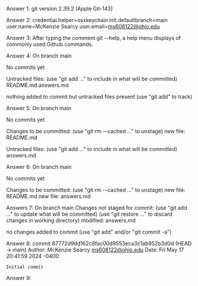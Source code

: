 Answer 1: 
git version 2.39.2 (Apple Git-143)

Answer 2: 
credential.helper=osxkeychain
init.defaultbranch=main
user.name=McKenzie Searcy
user.email=ms608122@ohio.edu

Answer 3:
After typing the comment git --help, a help menu displays of commonly used Github commands. 

Answer 4:
On branch main

No commits yet 

Untracked files:
  (use "git add <file>..." to include in what will be committed)
        README.md
        answers.md

nothing added to commit but untracked files present (use "git add" to track)

Answer 5:
On branch main

No commits yet

Changes to be committed:
  (use "git rm --cached <file>..." to unstage)
	new file:   README.md

Untracked files:
  (use "git add <file>..." to include in what will be committed)
	answers.md

Answer 6:
On branch main

No commits yet

Changes to be committed:
  (use "git rm --cached <file>..." to unstage)
	new file:   README.md
	new file:   answers.md

Answers 7:
On branch main
Changes not staged for commit:
  (use "git add <file>..." to update what will be committed)
  (use "git restore <file>..." to discard changes in working directory)
	modified:   answers.md

no changes added to commit (use "git add" and/or "git commit -a")

Answer 8:
commit 87772d9dd162c8fac00d9553eca3c1ab952b3d0d (HEAD -> main)
Author: McKenzie Searcy <ms608122@ohio.edu>
Date:   Fri May 17 20:41:59 2024 -0400

    Initial commit

Answer 9:

